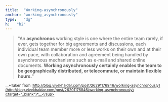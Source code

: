 ```yaml
---
title:  "Working-asynchronously"
anchor: "working_asynchronously"
type:   "dg"
h:   "h2"
---
```

> "An **asynchronos** working style is one where the entire team rarely, if ever, gets together for big agreements and discussions, each individual team member more or less works on their own and at their own pace, with collaboration and agreement being handled by asynchronous mechanisms such as e-mail and shared online documents. 
__Working asynchronously certainly enables the team to be geographically distributed, or telecommute, or maintain flexible hours.__"

<sup>__*Taken from [http://blog.vivekhaldar.com/post/26291176846/working-asynchronously](http://blog.vivekhaldar.com/post/26291176846/working-asynchronously){:target="_blank"}*__</sup>